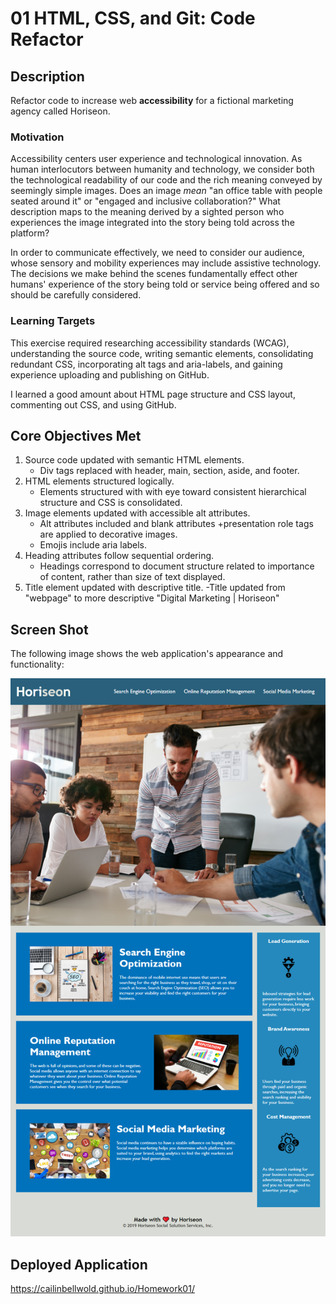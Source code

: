 # 01 HTML, CSS, and Git: Code Refactor

## Description

Refactor code to increase web **accessibility** for a fictional marketing agency called Horiseon.

### Motivation

Accessibility centers user experience and technological innovation. As human interlocutors between humanity and technology, we consider both the technological readability of our code and the rich meaning conveyed by seemingly simple images. Does an image *mean* "an office table with people seated around it" or "engaged and inclusive collaboration?" What description maps to the meaning derived by a sighted person who experiences the image integrated into the story being told across the platform?

In order to communicate effectively, we need to consider our audience, whose sensory and mobility experiences may include assistive technology.  The decisions we make behind the scenes fundamentally effect other humans' experience of the story being told or service being offered and so should be carefully considered.    


### Learning Targets
This exercise required researching accessibility standards (WCAG), understanding the source code, writing semantic elements, consolidating redundant CSS, incorporating alt tags and aria-labels, and gaining experience uploading and publishing on GitHub.

I learned a good amount about HTML page structure and CSS layout, commenting out CSS, and using GitHub.


## Core Objectives Met

1. Source code updated with semantic HTML elements.
    - Div tags replaced with header, main, section, aside, and footer.
2. HTML elements structured logically.
    - Elements structured with with eye toward consistent hierarchical structure and CSS is consolidated.
3. Image elements updated with accessible alt attributes.
    - Alt attributes included and blank attributes +presentation role tags are applied to decorative images.
    - Emojis include aria labels.
4. Heading attributes follow sequential ordering.
    - Headings correspond to document structure related to importance of content, rather than size of text displayed.
5. Title element updated with descriptive title.
    -Title updated from "webpage" to more descriptive "Digital Marketing | Horiseon"


## Screen Shot

The following image shows the web application's appearance and functionality:

![The Horiseon webpage including a navigation bar, header image, and cards with text and images at the bottom of the page.](assets\images\homework01_screenshot.png)


## Deployed Application

https://cailinbellwold.github.io/Homework01/

#